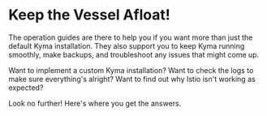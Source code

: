 # Keep the Vessel Afloat!

The operation guides are there to help you if you want more than just the default Kyma installation. They also support you to keep Kyma running smoothly, make backups, and troubleshoot any issues that might come up.

Want to implement a custom Kyma installation?
Want to check the logs to make sure everything's alright?
Want to find out why Istio isn't working as expected?

Look no further! Here's where you get the answers.
